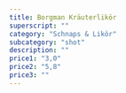 ```yaml
---
title: Borgman Kräuterlikör
superscript: ""
category: "Schnaps & Likör"
subcategory: "shot"
description: ""
price1: "3,0"
price2: "5,8"
price3: ""
---
```

